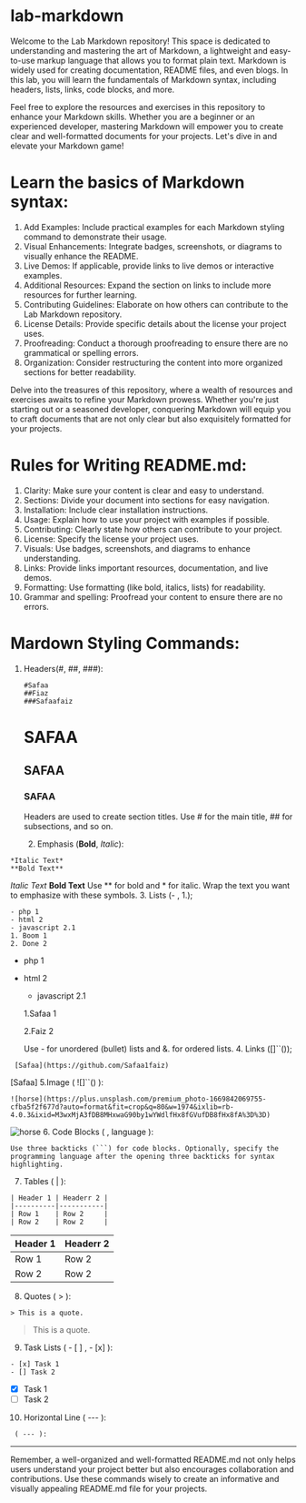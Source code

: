 # lab-markdown 
Welcome to the Lab Markdown repository! This space is dedicated
to understanding and mastering the art of Markdown, a lightweight and easy-to-use markup language that allows you to format plain text.
Markdown is widely used for creating documentation, README files, and even blogs.
In this lab, you will learn the fundamentals of Markdown syntax, including headers, lists, links, code blocks, and more.

Feel free to explore the resources and exercises in this repository to enhance your Markdown skills.
Whether you are a beginner or an experienced developer, mastering Markdown will empower you to create clear and well-formatted documents for your projects.
Let's dive in and elevate your Markdown game!
# Learn the basics of Markdown syntax:
1. Add Examples: Include practical examples for each Markdown styling command to demonstrate their usage.
2. Visual Enhancements: Integrate badges, screenshots, or diagrams to visually enhance the README.
3. Live Demos: If applicable, provide links to live demos or interactive examples.
4. Additional Resources: Expand the section on links to include more resources for further learning.
5. Contributing Guidelines: Elaborate on how others can contribute to the Lab Markdown repository.
6. License Details: Provide specific details about the license your project uses.
7. Proofreading: Conduct a thorough proofreading to ensure there are no grammatical or spelling errors.
8. Organization: Consider restructuring the content into more organized sections for better readability.

Delve into the treasures of this repository, where a wealth of resources and exercises awaits to refine your Markdown prowess. 
Whether you're just starting out or a seasoned developer, conquering Markdown will equip you to craft documents that are not only clear but also exquisitely formatted for your projects.
    
# Rules for Writing README.md:
1. Clarity: Make sure your content is clear and easy to understand.
2. Sections: Divide your document into sections for easy navigation.
3. Installation: Include clear installation instructions.
4. Usage: Explain how to use your project with examples if possible.
5. Contributing: Clearly state how others can contribute to your project.
6. License: Specify the license your project uses.
7. Visuals: Use badges, screenshots, and diagrams to enhance understanding.
8. Links: Provide links important resources, documentation, and live demos.
9. Formatting: Use formatting (like bold, italics, lists) for readability.
10. Grammar and spelling: Proofread your content to ensure there are no errors.


 # Mardown Styling Commands:
 1. Headers(#, ##, ###):
    ```
    #Safaa
    ##Fiaz
    ###Safaafaiz
    ```
    # SAFAA
    ## SAFAA
    ### SAFAA
    Headers are used to create section titles. Use # for the main title, ## for subsections, and so on.
    
    2. Emphasis (**Bold**, *Italic*):


       
   ```
   *Italic Text*
   **Bold Text**
   ```
   *Italic Text*
   **Bold Text**
Use ** for bold and * for italic. Wrap the text you want to emphasize with these symbols. 3. Lists (- , 1.);

   ```
  - php 1
  - html 2
  - javascript 2.1
1. Boom 1
2. Done 2
   ```

 - php 1
 - html 2
   - javascript 2.1
   
   1.Safaa 1
   
   2.Faiz 2

   Use - for unordered (bullet) lists and &. for ordered lists. 4. Links ([]``());
   
  ```
   [Safaa](https://github.com/Safaa1faiz)
  ```
  [Safaa] 5.Image ( ![]``() ):

   ```
   ![horse](https://plus.unsplash.com/premium_photo-1669842069755-cfba5f2f677d?auto=format&fit=crop&q=80&w=1974&ixlib=rb-4.0.3&ixid=M3wxMjA3fDB8MHxwaG90by1wYWdlfHx8fGVufDB8fHx8fA%3D%3D)
  ```
   ![horse](https://plus.unsplash.com/premium_photo-1669842069755-cfba5f2f677d?auto=format&fit=crop&q=80&w=1974&ixlib=rb-4.0.3&ixid=M3wxMjA3fDB8MHxwaG90by1wYWdlfHx8fGVufDB8fHx8fA%3D%3D)
6. Code Blocks ( , language ):
  ```
Use three backticks (```) for code blocks. Optionally, specify the programming language after the opening three backticks for syntax highlighting.
 ```
7. Tables ( | ):

```
| Header 1 | Headerr 2 |
|----------|-----------|
| Row 1    | Row 2     |
| Row 2    | Row 2     |
 ```
| Header 1 | Headerr 2 |
|----------|-----------|
| Row 1    | Row 2     |
| Row 2    | Row 2     |

8. Quotes ( > ):
  ```
> This is a quote.
 ```
> This is a quote.

9. Task Lists ( - [ ] , -  [x] ):

 ```
- [x] Task 1
- [] Task 2
 ```
- [x] Task 1
- [ ] Task 2

10. Horizontal Line ( --- ):
```
 ( --- ):
```
---
Remember, a well-organized and well-formatted README.md not only helps users understand your project 
better but also encourages collaboration and contributions.
Use these commands wisely to create an informative and visually appealing README.md file for your projects.
